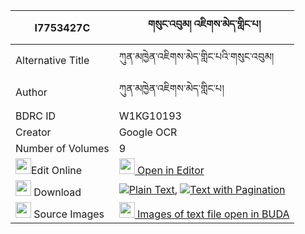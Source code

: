 |I7753427C|གསུང་འབུམ། འཇིགས་མེད་གླིང་པ། 
| --- | --- 
|Alternative Title |ཀུན་མཁྱེན་འཇིགས་མེད་གླིང་པའི་གསུང་འབུམ།
|Author| ཀུན་མཁྱེན་འཇིགས་མེད་གླིང་པ།
|BDRC ID | W1KG10193
|Creator | Google OCR
|Number of Volumes| 9
|<img width="25" src="https://img.icons8.com/color/25/000000/edit-property.png">Edit Online| [<img width="25" src="https://avatars.githubusercontent.com/u/45091458?s=200&v=4"> Open in Editor](http://editor.openpecha.org/I7753427C)
|<img width="25" src="https://img.icons8.com/fluent/48/000000/download-2.png"/>  Download | [![](https://img.icons8.com/color/20/000000/txt.png)Plain Text](https://github.com/Openpecha/I7753427C/releases/download/v2/sungbum_jikme_lingpa_plain_I7753427C.zip), [![](https://img.icons8.com/color/20/000000/txt.png)Text with Pagination](https://github.com/Openpecha/I7753427C/releases/download/v2/sungbum_jikme_lingpa_pages_I7753427C.zip)
|<img width="25" src="https://img.icons8.com/plasticine/100/000000/pictures-folder.png"/>  Source Images | [<img width="25" src="https://library.bdrc.io/icons/BUDA-small.svg"> Images of text file open in BUDA](https://library.bdrc.io/show/bdr:W1KG10193)